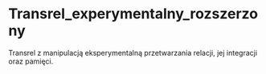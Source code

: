 # Transrel_experymentalny_rozszerzony
Transrel z manipulacją eksperymentalną przetwarzania relacji, jej integracji oraz pamięci.
